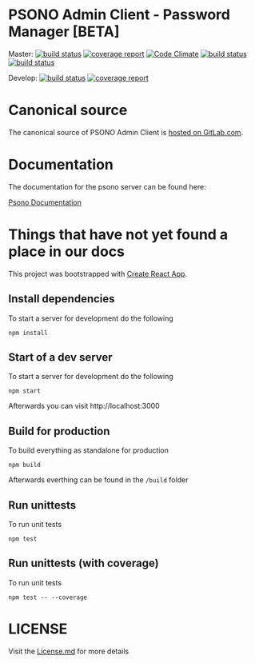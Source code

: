 # PSONO Admin Client - Password Manager [BETA]

Master:  [![build status](https://gitlab.com/psono/psono-admin-client/badges/master/build.svg)](https://gitlab.com/psono/psono-admin-client/commits/master) [![coverage report](https://gitlab.com/psono/psono-admin-client/badges/master/coverage.svg)](https://gitlab.com/psono/psono-admin-client/commits/master)  [![Code Climate](https://codeclimate.com/github/psono/psono-admin-client/badges/gpa.svg)](https://codeclimate.com/github/psono/psono-admin-client) [![build status](https://images.microbadger.com/badges/image/psono/psono-admin-client.svg)](https://hub.docker.com/r/psono/psono-admin-client/)  [![build status](https://img.shields.io/docker/pulls/psono/psono-admin-client.svg)](https://hub.docker.com/r/psono/psono-admin-client/)

Develop: [![build status](https://gitlab.com/psono/psono-admin-client/badges/develop/build.svg)](https://gitlab.com/psono/psono-admin-client/commits/develop) [![coverage report](https://gitlab.com/psono/psono-admin-client/badges/develop/coverage.svg)](https://gitlab.com/psono/psono-admin-client/commits/develop)

# Canonical source

The canonical source of PSONO Admin Client is [hosted on GitLab.com](https://gitlab.com/psono/psono-admin-client).

# Documentation

The documentation for the psono server can be found here:

[Psono Documentation](https://doc.psono.com/)

# Things that have not yet found a place in our docs

This project was bootstrapped with [Create React App](https://github.com/facebookincubator/create-react-app).

## Install dependencies

To start a server for development do the following

	npm install
	
## Start of a dev server

To start a server for development do the following

	npm start

Afterwards you can visit http://localhost:3000

## Build for production

To build everything as standalone for production

	npm build

Afterwards everthing can be found in the `/build` folder

## Run unittests

To run unit tests

	npm test

## Run unittests (with coverage)

To run unit tests

	npm test -- --coverage



# LICENSE

Visit the [License.md](/LICENSE.md) for more details



